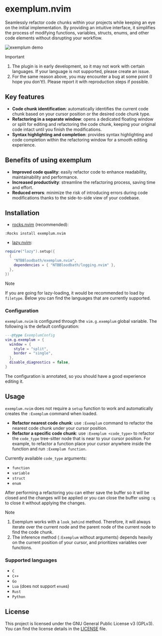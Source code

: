 # exemplum.nvim
Seamlessly refactor code chunks within your projects while keeping an eye on the initial
implementation. By providing an intuitive interface, it simplifies the process of modifying
functions, variables, structs, enums, and other code elements without disrupting your workflow.

![exemplum demo](https://github.com/user-attachments/assets/b6a2c395-a6ce-4a6b-9990-43ac4db05d0e)

> [!IMPORTANT]
>
> 1. The plugin is in early development, so it may not work with certain languages. If your
> language is not supported, please create an issue.
> 2. For the same reason above, you may encounter a bug at some point (I hope you don't!). Please
> report it with reproduction steps if possible.

## Key features

- **Code chunk identification**: automatically identifies the current code chunk based on your
cursor position or the desired code chunk type.
- **Refactoring in a separate window**: opens a dedicated floating window or split for editing and
refactoring the code chunk, keeping your original code intact until you finish the modifications.
- **Syntax highlighting and completion**: provides syntax highlighting and code completion within
the refactoring window for a smooth editing experience.

## Benefits of using exemplum

- **Improved code quality**: easily refactor code to enhance readability, maintainability and
performance.
- **Increased productivity**: streamline the refactoring process, saving time and effort.
- **Reduced errors**: minimize the risk of introducing errors during code modifications thanks to
the side-to-side view of your codebase.

## Installation

- [rocks.nvim](https://github.com/nvim-neorocks/rocks.nvim) (recommended):
```vim
:Rocks install exemplum.nvim
```

- [lazy.nvim](https://github.com/folke/lazy.nvim):
```lua
require("lazy").setup({
  {
    "NTBBloodbath/exemplum.nvim",
    dependencies = { "NTBBloodbath/logging.nvim" },
  },
})
```

> [!NOTE]
>
> If you are going for lazy-loading, it would be recommended to load by `filetype`. Below you can
> find the languages that are currently supported.

### Configuration

`exemplum.nvim` is configured through the `vim.g.exemplum` global variable. The following is the
default configuration:

```lua
---@type ExemplumConfig
vim.g.exemplum = {
  window = {
    style = "split",
    border = "single",
  },
  disable_diagnostics = false,
}
```

The configuration is annotated, so you should have a good experience editing it.

## Usage

`exemplum.nvim` does not require a `setup` function to work and automatically creates the `:Exemplum`
command when loaded.

- **Refactor nearest code chunk**: use `:Exemplum` command to refactor the nearest code chunk under
  your cursor position.
- **Refactor a specific code chunk**: use `:Exemplum <code_type>` to refactor the `code_type`
  tree-sitter node that is near to your cursor position. For example, to refactor a
  function place your cursor anywhere inside the function and run `:Exemplum function`.

Currently available `code_type` arguments:
- `function`
- `variable`
- `struct`
- `enum`

After performing a refactoring you can either save the buffer so it will be closed and the changes
will be applied or you can close the buffer using `:q` to close it without applying the changes.

> [!NOTE]
>
> 1. Exemplum works with a `look_behind` method. Therefore, it will always iterate over the current
> node and the parent node of the current node to find the code chunk.
> 2. The inference method (`:Exemplum` without arguments) depends heavily on the current position of
> your cursor, and prioritizes variables over functions.

### Supported languages

- `C`
- `C++`
- `Go`
- `Lua` (does not support `enum`s)
- `Rust`
- `Python`

## License

This project is licensed under the GNU General Public License v3 (GPLv3). You can find the license details in the [LICENSE](./LICENSE) file.
